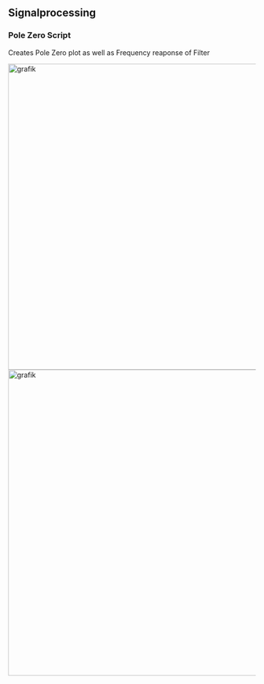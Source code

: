 ## Signalprocessing

### Pole Zero Script

Creates Pole Zero plot as well as Frequency reaponse of Filter

<img width="700" height="622" alt="grafik" src="https://github.com/user-attachments/assets/94b33691-dddf-4537-912a-7f1a70817868" />


<img width="697" height="622" alt="grafik" src="https://github.com/user-attachments/assets/b7cbe416-6c8c-45da-9635-78e01a8538d7" />

